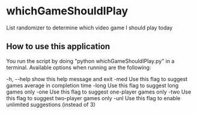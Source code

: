 # whichGameShouldIPlay
List randomizer to determine which video game I should play today

## How to use this application ##
You run the script by doing "python whichGameShouldIPlay.py" in a terminal. Available options when running are the following:

  -h, --help  show this help message and exit
  -med        Use this flag to suggest games average in completion time
  -long       Use this flag to suggest long games only
  -one        Use this flag to suggest one-player games only
  -two        Use this flag to suggest two-player games only
  -unl        Use this flag to enable unlimited suggestions (instead of 3)

